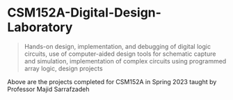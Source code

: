 # CSM152A-Digital-Design-Laboratory

>Hands-on design, implementation, and debugging of digital logic circuits, use of computer-aided design tools for schematic capture and simulation, implementation of complex circuits using programmed array logic, design projects

Above are the projects completed for CSM152A in Spring 2023 taught by Professor Majid Sarrafzadeh

